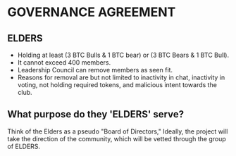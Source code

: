 # GOVERNANCE AGREEMENT

## ELDERS

* Holding at least (3 BTC Bulls & 1 BTC bear) or (3 BTC Bears & 1 BTC Bull). &#x20;
* It cannot exceed 400 members.&#x20;
* Leadership Council can remove members as seen fit.
* Reasons for removal are but not limited to inactivity in chat, inactivity in voting, not holding required tokens, and malicious intent towards the club.&#x20;



## What purpose do they 'ELDERS' serve?&#x20;

Think of the Elders as a pseudo "Board of Directors," Ideally, the project will take the direction of the community, which will be vetted through the group of ELDERS.&#x20;







